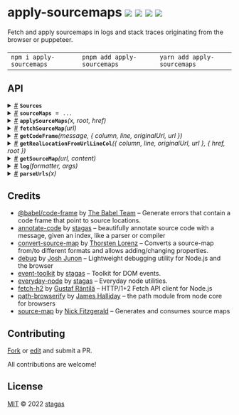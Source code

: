 <h1>
apply-sourcemaps <a href="https://npmjs.org/package/apply-sourcemaps"><img src="https://img.shields.io/badge/npm-v1.1.0-F00.svg?colorA=000"/></a> <a href="src"><img src="https://img.shields.io/badge/loc-238-FFF.svg?colorA=000"/></a> <a href="https://cdn.jsdelivr.net/npm/apply-sourcemaps@1.1.0/dist/apply-sourcemaps.min.js"><img src="https://img.shields.io/badge/brotli-85.1K-333.svg?colorA=000"/></a> <a href="LICENSE"><img src="https://img.shields.io/badge/license-MIT-F0B.svg?colorA=000"/></a>
</h1>

<p></p>

Fetch and apply sourcemaps in logs and stack traces originating from the browser or puppeteer.

<h4>
<table><tr><td title="Triple click to select and copy paste">
<code>npm i apply-sourcemaps </code>
</td><td title="Triple click to select and copy paste">
<code>pnpm add apply-sourcemaps </code>
</td><td title="Triple click to select and copy paste">
<code>yarn add apply-sourcemaps</code>
</td></tr></table>
</h4>

## API

<p>  <details id="Sources$11" title="Interface" ><summary><span><a href="#Sources$11">#</a></span>  <code><strong>Sources</strong></code>    </summary>  <a href="src/fetch-source-map.ts#L11">src/fetch-source-map.ts#L11</a>  <ul>        <p>  <details id="source$12" title="Property" ><summary><span><a href="#source$12">#</a></span>  <code><strong>source</strong></code>    </summary>  <a href="src/fetch-source-map.ts#L12">src/fetch-source-map.ts#L12</a>  <ul><p>string</p>        </ul></details><details id="sourceMap$13" title="Property" ><summary><span><a href="#sourceMap$13">#</a></span>  <code><strong>sourceMap</strong></code>    </summary>  <a href="src/fetch-source-map.ts#L13">src/fetch-source-map.ts#L13</a>  <ul><p>{<p>  <details id="sourcemap$15" title="Property" ><summary><span><a href="#sourcemap$15">#</a></span>  <code><strong>sourcemap</strong></code>    </summary>  <a href="src/fetch-source-map.ts#L14">src/fetch-source-map.ts#L14</a>  <ul><p>undefined | <span>RawSourceMap</span></p>        </ul></details></p>}</p>        </ul></details></p></ul></details><details id="sourceMaps$10" title="Variable" ><summary><span><a href="#sourceMaps$10">#</a></span>  <code><strong>sourceMaps</strong></code>  <span><span>&nbsp;=&nbsp;</span>  <code>...</code></span>  </summary>  <a href="src/fetch-source-map.ts#L9">src/fetch-source-map.ts#L9</a>  <ul><p><span>Map</span>&lt;string, <span>Promise</span>&lt;undefined | <a href="#Sources$11">Sources</a>&gt;&gt;</p>        </ul></details><details id="applySourceMaps$5" title="Function" ><summary><span><a href="#applySourceMaps$5">#</a></span>  <code><strong>applySourceMaps</strong></code><em>(x, root, href)</em>    </summary>  <a href="src/apply-sourcemaps.ts#L14">src/apply-sourcemaps.ts#L14</a>  <ul>    <p>    <details id="x$7" title="Parameter" ><summary><span><a href="#x$7">#</a></span>  <code><strong>x</strong></code>    </summary>    <ul><p>string</p>        </ul></details><details id="root$8" title="Parameter" ><summary><span><a href="#root$8">#</a></span>  <code><strong>root</strong></code>  <span><span>&nbsp;=&nbsp;</span>  <code>...</code></span>  </summary>    <ul><p>string</p>        </ul></details><details id="href$9" title="Parameter" ><summary><span><a href="#href$9">#</a></span>  <code><strong>href</strong></code>    </summary>    <ul><p>string</p>        </ul></details>  <p><strong>applySourceMaps</strong><em>(x, root, href)</em>  &nbsp;=&gt;  <ul><span>Promise</span>&lt;string&gt;</ul></p></p>    </ul></details><details id="fetchSourceMap$16" title="Function" ><summary><span><a href="#fetchSourceMap$16">#</a></span>  <code><strong>fetchSourceMap</strong></code><em>(url)</em>    </summary>  <a href="src/fetch-source-map.ts#L22">src/fetch-source-map.ts#L22</a>  <ul>    <p>    <details id="url$18" title="Parameter" ><summary><span><a href="#url$18">#</a></span>  <code><strong>url</strong></code>    </summary>    <ul><p>string</p>        </ul></details>  <p><strong>fetchSourceMap</strong><em>(url)</em>  &nbsp;=&gt;  <ul><span>Promise</span>&lt;undefined | <a href="#Sources$11">Sources</a>&gt;</ul></p></p>    </ul></details><details id="getCodeFrame$19" title="Function" ><summary><span><a href="#getCodeFrame$19">#</a></span>  <code><strong>getCodeFrame</strong></code><em>(message, { column, line, originalUrl, url })</em>    </summary>  <a href="src/get-code-frame.ts#L4">src/get-code-frame.ts#L4</a>  <ul>    <p>    <details id="message$21" title="Parameter" ><summary><span><a href="#message$21">#</a></span>  <code><strong>message</strong></code>    </summary>    <ul><p>string</p>        </ul></details>{<p>  <details id="column$27" title="Property" ><summary><span><a href="#column$27">#</a></span>  <code><strong>column</strong></code>    </summary>  <a href="src/get-code-frame.ts#L6">src/get-code-frame.ts#L6</a>  <ul><p>string | number</p>        </ul></details><details id="line$26" title="Property" ><summary><span><a href="#line$26">#</a></span>  <code><strong>line</strong></code>    </summary>  <a href="src/get-code-frame.ts#L6">src/get-code-frame.ts#L6</a>  <ul><p>string | number</p>        </ul></details><details id="originalUrl$24" title="Property" ><summary><span><a href="#originalUrl$24">#</a></span>  <code><strong>originalUrl</strong></code>    </summary>  <a href="src/get-code-frame.ts#L6">src/get-code-frame.ts#L6</a>  <ul><p>string</p>        </ul></details><details id="url$25" title="Property" ><summary><span><a href="#url$25">#</a></span>  <code><strong>url</strong></code>    </summary>  <a href="src/get-code-frame.ts#L6">src/get-code-frame.ts#L6</a>  <ul><p>string</p>        </ul></details></p>}  <p><strong>getCodeFrame</strong><em>(message, { column, line, originalUrl, url })</em>  &nbsp;=&gt;  <ul><span>Promise</span>&lt;undefined | string&gt;</ul></p></p>    </ul></details><details id="getRealLocationFromUrlLineCol$28" title="Function" ><summary><span><a href="#getRealLocationFromUrlLineCol$28">#</a></span>  <code><strong>getRealLocationFromUrlLineCol</strong></code><em>({ column, line, originalUrl, url }, { href, root })</em>    </summary>  <a href="src/get-real-location-from-line-col.ts#L6">src/get-real-location-from-line-col.ts#L6</a>  <ul>    <p>    {<p>  <details id="column$35" title="Property" ><summary><span><a href="#column$35">#</a></span>  <code><strong>column</strong></code>    </summary>  <a href="src/get-real-location-from-line-col.ts#L11">src/get-real-location-from-line-col.ts#L11</a>  <ul><p>string | number</p>        </ul></details><details id="line$34" title="Property" ><summary><span><a href="#line$34">#</a></span>  <code><strong>line</strong></code>    </summary>  <a href="src/get-real-location-from-line-col.ts#L10">src/get-real-location-from-line-col.ts#L10</a>  <ul><p>string | number</p>        </ul></details><details id="originalUrl$32" title="Property" ><summary><span><a href="#originalUrl$32">#</a></span>  <code><strong>originalUrl</strong></code>    </summary>  <a href="src/get-real-location-from-line-col.ts#L8">src/get-real-location-from-line-col.ts#L8</a>  <ul><p>string</p>        </ul></details><details id="url$33" title="Property" ><summary><span><a href="#url$33">#</a></span>  <code><strong>url</strong></code>    </summary>  <a href="src/get-real-location-from-line-col.ts#L9">src/get-real-location-from-line-col.ts#L9</a>  <ul><p>string</p>        </ul></details></p>}{<p>  <details id="href$39" title="Property" ><summary><span><a href="#href$39">#</a></span>  <code><strong>href</strong></code>    </summary>  <a href="src/get-real-location-from-line-col.ts#L13">src/get-real-location-from-line-col.ts#L13</a>  <ul><p>string</p>        </ul></details><details id="root$38" title="Property" ><summary><span><a href="#root$38">#</a></span>  <code><strong>root</strong></code>    </summary>  <a href="src/get-real-location-from-line-col.ts#L13">src/get-real-location-from-line-col.ts#L13</a>  <ul><p>string</p>        </ul></details></p>}  <p><strong>getRealLocationFromUrlLineCol</strong><em>({ column, line, originalUrl, url }, { href, root })</em>  &nbsp;=&gt;  <ul><span>Promise</span>&lt;undefined | {<p>  <details id="column$44" title="Property" ><summary><span><a href="#column$44">#</a></span>  <code><strong>column</strong></code>    </summary>  <a href="src/get-real-location-from-line-col.ts#L27">src/get-real-location-from-line-col.ts#L27</a>  <ul><p>number</p>        </ul></details><details id="line$43" title="Property" ><summary><span><a href="#line$43">#</a></span>  <code><strong>line</strong></code>    </summary>  <a href="src/get-real-location-from-line-col.ts#L26">src/get-real-location-from-line-col.ts#L26</a>  <ul><p>number</p>        </ul></details><details id="originalUrl$41" title="Property" ><summary><span><a href="#originalUrl$41">#</a></span>  <code><strong>originalUrl</strong></code>    </summary>  <a href="src/get-real-location-from-line-col.ts#L24">src/get-real-location-from-line-col.ts#L24</a>  <ul><p>string</p>        </ul></details><details id="url$42" title="Property" ><summary><span><a href="#url$42">#</a></span>  <code><strong>url</strong></code>  <span><span>&nbsp;=&nbsp;</span>  <code>...</code></span>  </summary>  <a href="src/get-real-location-from-line-col.ts#L25">src/get-real-location-from-line-col.ts#L25</a>  <ul><p>string</p>        </ul></details></p>}&gt;</ul></p></p>    </ul></details><details id="getSourceMap$45" title="Function" ><summary><span><a href="#getSourceMap$45">#</a></span>  <code><strong>getSourceMap</strong></code><em>(url, content)</em>    </summary>  <a href="src/get-source-map.ts#L8">src/get-source-map.ts#L8</a>  <ul>    <p>    <details id="url$47" title="Parameter" ><summary><span><a href="#url$47">#</a></span>  <code><strong>url</strong></code>    </summary>    <ul><p>string</p>        </ul></details><details id="content$48" title="Parameter" ><summary><span><a href="#content$48">#</a></span>  <code><strong>content</strong></code>    </summary>    <ul><p>string</p>        </ul></details>  <p><strong>getSourceMap</strong><em>(url, content)</em>  &nbsp;=&gt;  <ul><span>Promise</span>&lt;undefined | <span>RawSourceMap</span>&gt;</ul></p></p>    </ul></details><details id="log$1" title="Function" ><summary><span><a href="#log$1">#</a></span>  <code><strong>log</strong></code><em>(formatter, args)</em>    </summary>  <a href="src/apply-sourcemaps.ts#L5">src/apply-sourcemaps.ts#L5</a>  <ul>    <p>    <details id="formatter$3" title="Parameter" ><summary><span><a href="#formatter$3">#</a></span>  <code><strong>formatter</strong></code>    </summary>    <ul><p>any</p>        </ul></details><details id="args$4" title="Parameter" ><summary><span><a href="#args$4">#</a></span>  <code><strong>args</strong></code>    </summary>    <ul><p>any  []</p>        </ul></details>  <p><strong>log</strong><em>(formatter, args)</em>  &nbsp;=&gt;  <ul>void</ul></p></p>    </ul></details><details id="parseUrls$49" title="Function" ><summary><span><a href="#parseUrls$49">#</a></span>  <code><strong>parseUrls</strong></code><em>(x)</em>    </summary>  <a href="src/parse-urls.ts#L5">src/parse-urls.ts#L5</a>  <ul>    <p>    <details id="x$51" title="Parameter" ><summary><span><a href="#x$51">#</a></span>  <code><strong>x</strong></code>    </summary>    <ul><p>string</p>        </ul></details>  <p><strong>parseUrls</strong><em>(x)</em>  &nbsp;=&gt;  <ul>{<p>  <details id="column$56" title="Property" ><summary><span><a href="#column$56">#</a></span>  <code><strong>column</strong></code>    </summary>  <a href="src/parse-urls.ts#L14">src/parse-urls.ts#L14</a>  <ul><p>string</p>        </ul></details><details id="line$55" title="Property" ><summary><span><a href="#line$55">#</a></span>  <code><strong>line</strong></code>    </summary>  <a href="src/parse-urls.ts#L13">src/parse-urls.ts#L13</a>  <ul><p>string</p>        </ul></details><details id="originalUrl$53" title="Property" ><summary><span><a href="#originalUrl$53">#</a></span>  <code><strong>originalUrl</strong></code>    </summary>  <a href="src/parse-urls.ts#L11">src/parse-urls.ts#L11</a>  <ul><p>string</p>        </ul></details><details id="url$54" title="Property" ><summary><span><a href="#url$54">#</a></span>  <code><strong>url</strong></code>  <span><span>&nbsp;=&nbsp;</span>  <code>...</code></span>  </summary>  <a href="src/parse-urls.ts#L12">src/parse-urls.ts#L12</a>  <ul><p>string</p>        </ul></details></p>}  []</ul></p></p>    </ul></details></p>

## Credits

- [@babel/code-frame](https://npmjs.org/package/@babel/code-frame) by [The Babel Team](https://babel.dev/team) &ndash; Generate errors that contain a code frame that point to source locations.
- [annotate-code](https://npmjs.org/package/annotate-code) by [stagas](https://github.com/stagas) &ndash; beautifully annotate source code with a message, given an index, like a parser or compiler
- [convert-source-map](https://npmjs.org/package/convert-source-map) by [Thorsten Lorenz](http://thlorenz.com) &ndash; Converts a source-map from/to different formats and allows adding/changing properties.
- [debug](https://npmjs.org/package/debug) by [Josh Junon](https://github.com/debug-js) &ndash; Lightweight debugging utility for Node.js and the browser
- [event-toolkit](https://npmjs.org/package/event-toolkit) by [stagas](https://github.com/stagas) &ndash; Toolkit for DOM events.
- [everyday-node](https://npmjs.org/package/everyday-node) by [stagas](https://github.com/stagas) &ndash; Everyday node utilities.
- [fetch-h2](https://npmjs.org/package/fetch-h2) by [Gustaf Räntilä](https://github.com/grantila) &ndash; HTTP/1+2 Fetch API client for Node.js
- [path-browserify](https://npmjs.org/package/path-browserify) by [James Halliday](http://substack.net) &ndash; the path module from node core for browsers
- [source-map](https://npmjs.org/package/source-map) by [Nick Fitzgerald](https://github.com/mozilla) &ndash; Generates and consumes source maps

## Contributing

[Fork](https://github.com/stagas/apply-sourcemaps/fork) or [edit](https://github.dev/stagas/apply-sourcemaps) and submit a PR.

All contributions are welcome!

## License

<a href="LICENSE">MIT</a> &copy; 2022 [stagas](https://github.com/stagas)
